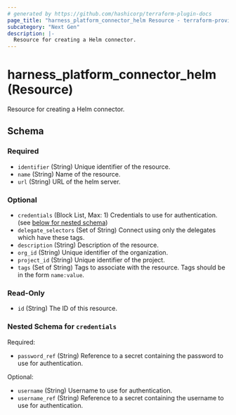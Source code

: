 ```yaml
---
# generated by https://github.com/hashicorp/terraform-plugin-docs
page_title: "harness_platform_connector_helm Resource - terraform-provider-harness"
subcategory: "Next Gen"
description: |-
  Resource for creating a Helm connector.
---
```


# harness_platform_connector_helm (Resource)

Resource for creating a Helm connector.



<!-- schema generated by tfplugindocs -->
## Schema

### Required

- `identifier` (String) Unique identifier of the resource.
- `name` (String) Name of the resource.
- `url` (String) URL of the helm server.

### Optional

- `credentials` (Block List, Max: 1) Credentials to use for authentication. (see [below for nested schema](#nestedblock--credentials))
- `delegate_selectors` (Set of String) Connect using only the delegates which have these tags.
- `description` (String) Description of the resource.
- `org_id` (String) Unique identifier of the organization.
- `project_id` (String) Unique identifier of the project.
- `tags` (Set of String) Tags to associate with the resource. Tags should be in the form `name:value`.

### Read-Only

- `id` (String) The ID of this resource.

<a id="nestedblock--credentials"></a>
### Nested Schema for `credentials`

Required:

- `password_ref` (String) Reference to a secret containing the password to use for authentication.

Optional:

- `username` (String) Username to use for authentication.
- `username_ref` (String) Reference to a secret containing the username to use for authentication.


